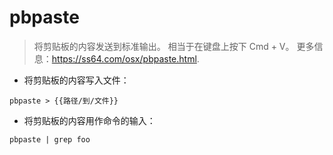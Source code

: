 # pbpaste

> 将剪贴板的内容发送到标准输出。
> 相当于在键盘上按下 Cmd + V。
> 更多信息：<https://ss64.com/osx/pbpaste.html>.

- 将剪贴板的内容写入文件：

`pbpaste > {{路径/到/文件}}`

- 将剪贴板的内容用作命令的输入：

`pbpaste | grep foo`
